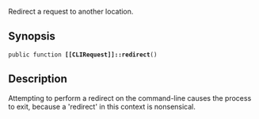 Redirect a request to another location.

## Synopsis

<code>public function <b>[[CLIRequest]]::redirect</b>()</code>

## Description

Attempting to perform a redirect on the command-line causes the
process to exit, because a 'redirect' in this context is
nonsensical.

